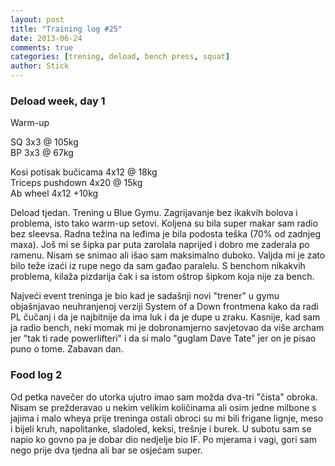 ```yaml
---
layout: post
title: "Training log #25"
date: 2013-06-24
comments: true
categories: [trening, deload, bench press, squat]
author: Stick
---
```



### Deload week, day 1

Warm-up  

SQ 3x3 @ 105kg  
BP 3x3 @ 67kg  

Kosi potisak bučicama 4x12 @ 18kg  
Triceps pushdown 4x20 @ 15kg  
Ab wheel 4x12 +10kg  

Deload tjedan. Trening u Blue Gymu. Zagrijavanje bez ikakvih bolova i problema, isto tako warm-up setovi. Koljena su bila super makar sam radio bez sleevsa. Radna težina na leđima je bila podosta teška (70% od zadnjeg maxa). Još mi se šipka par puta zarolala naprijed i dobro me zaderala po ramenu. Nisam se snimao ali išao sam maksimalno duboko. Valjda mi je zato bilo teže izaći iz rupe nego da sam gađao paralelu. S benchom nikakvih problema, kilaža pizdarija čak i sa istom oštrop šipkom koja nije za bench. 

Najveći event treninga je bio kad je sadašnji novi "trener" u gymu objašnjavao neuhranjenoj verziji System of a Down frontmena kako da radi PL čučanj i da je najbitnije da ima luk i da je dupe u zraku. Kasnije, kad sam ja radio bench, neki momak mi je dobronamjerno savjetovao da više archam jer "tak ti rade powerlifteri" i da si malo "guglam Dave Tate" jer on je pisao puno o tome. Zabavan dan.


### Food log 2  

Od petka navečer do utorka ujutro imao sam možda dva-tri "čista" obroka. Nisam se prežderavao u nekim velikim količinama ali osim jedne milbone s jajima i malo wheya prije treninga ostali obroci su mi bili frigane lignje, meso i bijeli kruh, napolitanke, sladoled, keksi, trešnje i burek. U subotu sam se napio ko govno pa je dobar dio nedjelje bio IF. Po mjerama i vagi, gori sam nego prije dva tjedna ali bar se osjećam super.

